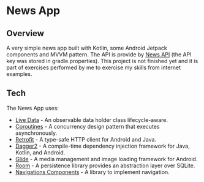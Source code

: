 # News App

## Overview

A very simple news app built with Kotlin, some Android Jetpack components and MVVM pattern. The API is provide by [News API] (the API key was stored in gradle.properties). This project is not finished yet and it is part of exercises performed by me to exercise my skills from internet examples.

## Tech

The News App uses:

* [Live Data] - An observable data holder class lifecycle-aware.
* [Coroutines] -  A concurrency design pattern  that executes asynchronously.
* [Retrofit] - A type-safe HTTP client for Android and Java.
* [Dagger2] - A compile-time dependency injection framework for Java, Kotlin, and Android.
* [Glide] - A media management and image loading framework for Android.
* [Room] - A persistence library provides an abstraction layer over SQLite.
* [Navigations Components] - A library to implement navigation.

[Live Data]: <https://developer.android.com/topic/libraries/architecture/livedata>
[News API]: <https://newsapi.org/>
[Retrofit]: <https://github.com/square/retrofit>
[Dagger2]: <https://github.com/google/dagger>
[Glide]: <https://github.com/bumptech/glide>
[Room]: <https://developer.android.com/training/data-storage/room>
[Navigations Components]: <https://developer.android.com/guide/navigation/navigation-getting-started>
[Coroutines]: <https://developer.android.com/kotlin/coroutines>